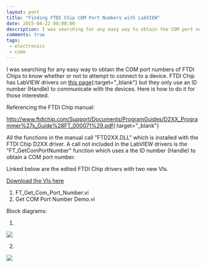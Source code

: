 ```yaml
---
layout: post
title: "Finding FTDI Chip COM Port Numbers with LabVIEW"
date: 2015-04-22 00:00:00
description: I was searching for any easy way to obtain the COM port numbers of FTDI Chips to know whether or not to attempt to connect to a device. FTDI Chip has LabVIEW drivers but they only use an ID number (Handle) to communicate with the devices. Here is how to do it for those interested.
comments: true
tags: 
 - electronics
 - code
---
```


I was searching for any easy way to obtain the COM port numbers of FTDI Chips to know whether or not to attempt to connect to a device. FTDI Chip has LabVIEW drivers on [this page](http://www.ftdichip.com/Support/SoftwareExamples/CodeExamples/LabVIEW.htm){:target="_blank"} but they only use an ID number (Handle) to communicate with the devices. Here is how to do it for those interested.

Referencing the FTDI Chip manual:

<http://www.ftdichip.com/Support/Documents/ProgramGuides/D2XX_Programmer%27s_Guide%28FT_000071%29.pdf>{:target="_blank"}

All the functions in the manual call "FTD2XX.DLL" which is installed with the FTDI Chip D2XX driver. A call not included in the LabVIEW drivers is the "FT_GetComPortNumber" function which uses a the ID number (Handle) to obtain a COM port number.

Linked below are the edited FTDI Chip drivers with two new VIs.

[Download the VIs here](../../files/FTDI/FTDI.zip)

1) FT_Get_Com_Port_Number.vi
2) Get COM Port Number Demo.vi

Block diagrams:

1)

![](https://ni.i.lithium.com/t5/image/serverpage/image-id/166105iB01B424ACB1C2687/image-size/original?v=1.0&px=-1)

2)

![](https://ni.i.lithium.com/t5/image/serverpage/image-id/166106iBD0C5DE7688B7D95/image-size/original?v=1.0&px=-1) 